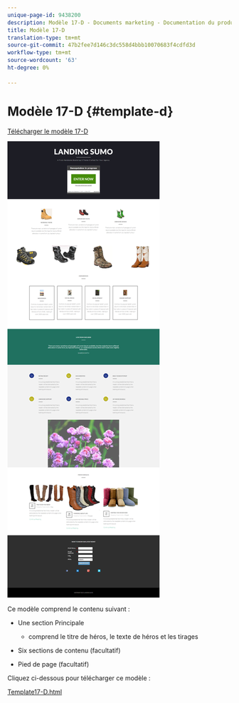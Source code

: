 ```yaml
---
unique-page-id: 9438200
description: Modèle 17-D - Documents marketing - Documentation du produit
title: Modèle 17-D
translation-type: tm+mt
source-git-commit: 47b2fee7d146c3dc558d4bbb10070683f4cdfd3d
workflow-type: tm+mt
source-wordcount: '63'
ht-degree: 0%

---
```



# Modèle 17-D {#template-d}

[Télécharger le modèle 17-D](http://docs.marketo.com/download/attachments/9438200/template-17d.html?version=1&amp;modificationdate=1439843070000&amp;api=v2)

![](assets/image2015-8-17-17-3a22-3a19.png)

Ce modèle comprend le contenu suivant :

* Une section Principale

   * comprend le titre de héros, le texte de héros et les tirages

* Six sections de contenu (facultatif)
* Pied de page (facultatif)

Cliquez ci-dessous pour télécharger ce modèle :

[Template17-D.html](http://docs.marketo.com/download/attachments/9438200/template-17d.html?version=1&amp;modificationdate=1439843070000&amp;api=v2)
